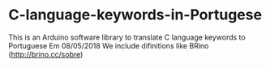 # C-language-keywords-in-Portugese
This is an Arduino software library to translate C language keywords to Portuguese
Em 08/05/2018
We include difinitions like BRino (http://brino.cc/sobre)


